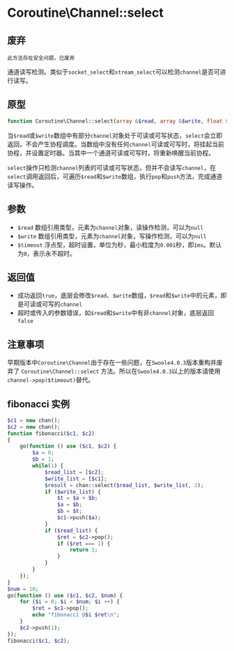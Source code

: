 # Coroutine\Channel::select

废弃
----
```
此方法存在安全问题，已废弃
```

通道读写检测。类似于`socket_select`和`stream_select`可以检测`channel`是否可进行读写。

原型
----
```php
function Coroutine\Channel::select(array &$read, array &$write, float $timeout = 0);
```

当`$read`或`$write`数组中有部分`channel`对象处于可读或可写状态，`select`会立即返回，不会产生协程调度。当数组中没有任何`channel`可读或可写时，将挂起当前协程，并设置定时器。当其中一个通道可读或可写时，将重新唤醒当前协程。

`select`操作只检测`channel`列表的可读或可写状态，但并不会读写`channel`，在`select`调用返回后，可遍历`$read`和`$write`数组，执行`pop`和`push`方法，完成通道读写操作。

参数
----
* `$read` 数组引用类型，元素为`channel`对象，读操作检测，可以为`null`
* `$write` 数组引用类型，元素为`channel`对象，写操作检测，可以为`null`
* `$timeout` 浮点型，超时设置，单位为秒，最小粒度为`0.001`秒，即`1ms`。默认为`0`，表示永不超时。

返回值
----
* 成功返回`true`，底层会修改`$read`、`$write`数组，`$read`和`$write`中的元素，即是可读或可写的`channel`
* 超时或传入的参数错误，如`$read`和`$write`中有非`channel`对象，底层返回`false`

注意事项
----
早期版本中`Coroutine\Channel`由于存在一些问题，在`Swoole4.0.3`版本重构并废弃了 `Coroutine\Channel::select` 方法。所以在`Swoole4.0.3`以上的版本请使用`channel->pop($timeout)`替代。

fibonacci 实例
----
```php
$c1 = new chan();
$c2 = new chan();
function fibonacci($c1, $c2)
{
    go(function () use ($c1, $c2) {
        $a = 0;
        $b = 1;
        while(1) {
            $read_list = [$c2];
            $write_list = [$c1];
            $result = chan::select($read_list, $write_list, 2);
            if ($write_list) {
                $t = $a + $b;
                $a = $b;
                $b = $t;
                $c1->push($a);
            }
            if ($read_list) {
                $ret = $c2->pop();
                if ($ret === 1) {
                    return 1;
                }
            }
        }
    });
}
$num = 10;
go(function () use ($c1, $c2, $num) {
    for ($i = 0; $i < $num; $i ++) {
        $ret = $c1->pop();
        echo "fibonacci @$i $ret\n";
    }
    $c2->push(1);
});    
fibonacci($c1, $c2);
```